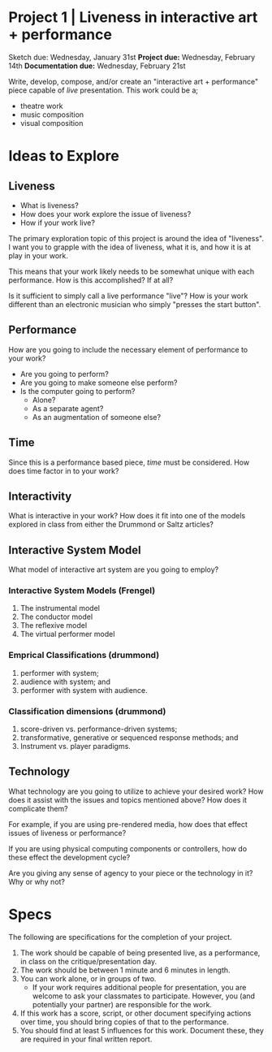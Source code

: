 # Project 1 | Liveness in interactive art + performance


Sketch due: Wednesday, January 31st
**Project due:** Wednesday, February 14th
**Documentation due:** Wednesday, February 21st

Write, develop, compose, and/or create an "interactive art + performance" piece capable of _live_ presentation. This work could be a;

- theatre work
- music composition
- visual composition


# Ideas to Explore

## Liveness

- What is liveness?
- How does your work explore the issue of liveness?
- How if your work live?

The primary exploration topic of this project is around the idea of "liveness". I want you to grapple with the idea of liveness, what it is, and how it is at play in your work.

This means that your work likely needs to be somewhat unique with each performance. How is this accomplished? If at all?

Is it sufficient to simply call a live performance "live"? How is your work different than an electronic musician who simply "presses the start button".


## Performance

How are you going to include the necessary element of performance to your work?

- Are you going to perform?
- Are you going to make someone else perform?
- Is the computer going to perform?
    - Alone?
    - As a separate agent?
    - As an augmentation of someone else?

## Time

Since this is a performance based piece, _time_ must be considered. How does time factor in to your work?


## Interactivity

What is interactive in your work? How does it fit into one of the models explored in class from either the Drummond or Saltz articles?


## Interactive System Model

What model of interactive art system are you going to employ?

### Interactive System Models (Frengel)

1. The instrumental model
2. The conductor model
3. The reflexive model
4. The virtual performer model

### Emprical Classifications (drummond)

1. performer with system;
2. audience with system; and
3. performer with system with audience.

### Classification dimensions (drummond)

1. score-driven vs. performance-driven systems;
2. transformative, generative or sequenced response methods; and
3. Instrument vs. player paradigms.



## Technology

What technology are you going to utilize to achieve your desired work? How does it assist with the issues and topics mentioned above? How does it complicate them?

For example, if you are using pre-rendered media, how does that effect issues of liveness or performance?

If you are using physical computing components or controllers, how do these effect the development cycle?

Are you giving any sense of agency to your piece or the technology in it? Why or why not?


# Specs

The following are specifications for the completion of your project.

1. The work should be capable of being presented live, as a performance, in class on the critique/presentation day.
2. The work should be between 1 minute and 6 minutes in length.
3. You can work alone, or in groups of two.
    - If your work requires additional people for presentation, you are welcome to ask your classmates to participate. However, you (and potentially your partner) are responsible for the work.
4. If this work has a score, script, or other document specifying actions over time, you should bring copies of that to the performance.
5. You should find at least 5 influences for this work. Document these, they are required in your final written report.
